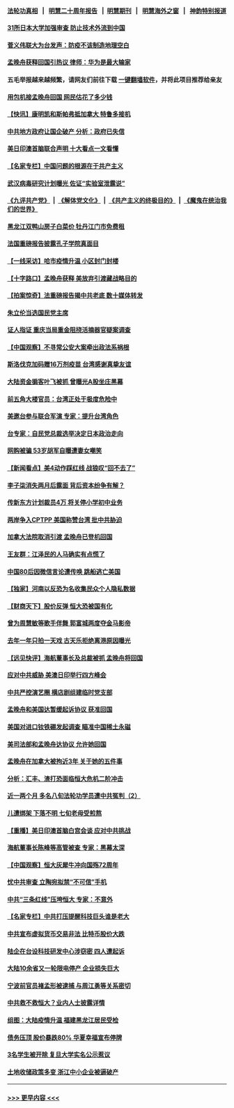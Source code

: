 #### [法轮功真相](https://github.com/gfw-breaker/truth/blob/master/README.md?t=0) &nbsp;&nbsp;|&nbsp;&nbsp; [明慧二十周年报告](https://github.com/gfw-breaker/mh-reports/blob/master/README.md?t=0) &nbsp;&nbsp;|&nbsp;&nbsp;[明慧期刊](https://github.com/gfw-breaker/mh-qikan) &nbsp;&nbsp;|&nbsp;&nbsp; [明慧海外之窗](https://github.com/gfw-breaker/mh-news/blob/master/README.md?t=0) &nbsp;&nbsp;|&nbsp;&nbsp; [神韵特别报道](https://github.com/gfw-breaker/mh-news/blob/master/shenyun.md?t=0)
#### [31所日本大学加强审查 防止技术外流到中国](../pages/nsc413/n13260253.md?t=09260401) 
#### [菅义伟联大为台发声：防疫不该制造地理空白](../pages/nsc413/n13259826.md?t=09260401) 
#### [孟晚舟获释回国引热议 律师：华为是最大输家](../pages/nsc413/n13260223.md?t=09260401) 
#### 五毛举报越来越频繁，请网友们前往下载 [一键翻墙软件](https://github.com/gfw-breaker/ssr-accounts)，并将此项目推荐给亲友
#### [用包机接孟晚舟回国 网民估花了多少钱](../pages/nsc413/n13260228.md?t=09260401) 
#### [【快讯】康明凯和斯帕弗抵加拿大 特鲁多接机](../pages/nsc413/n13259947.md?t=09260401) 
#### [中共地方政府让国企破产 分析：政府已失信](../pages/nsc413/n13258764.md?t=09260401) 
#### [美日印澳首脑联合声明 十大看点一文看懂](../pages/nsc413/n13259995.md?t=09260401) 
#### [【名家专栏】中国问题的根源在于共产主义](../pages/nsc413/n13259907.md?t=09260401) 
#### [武汉病毒研究计划曝光 佐证“实验室泄露说”](../pages/nsc413/n13259791.md?t=09260401) 
#### [《九评共产党》](https://github.com/begood0513/9ping.md/blob/master/README.md) &nbsp;|&nbsp; [《解体党文化》](../../../../jtdwh.md/blob/master/README.md)  &nbsp;|&nbsp; [《共产主义的终极目的》](../../../../gczydzjmd.md/blob/master/README.md) &nbsp;|&nbsp; [《魔鬼在统治我们的世界》](../../../../mgztzwmdsj.md/blob/master/README.md) 
#### [黑龙江双鸭山房子白菜价 牡丹江门市免费租](../pages/nsc413/n13259794.md?t=09260401) 
#### [法国重磅报告披露孔子学院真面目](../pages/nsc413/n13259615.md?t=09260401) 
#### [【一线采访】哈市疫情升温 小区封门封楼](../pages/nsc413/n13259438.md?t=09260401) 
#### [【十字路口】孟晚舟获释 美放弃引渡藏战略目的](../pages/nsc413/n13259836.md?t=09260401) 
#### [【拍案惊奇】法重磅报告揭中共老底 数十媒体转发](../pages/nsc413/n13259312.md?t=09260401) 
#### [朱立伦当选国民党主席](../pages/nsc413/n13259731.md?t=09260401) 
#### [证人指证 重庆当局重金阻挠活摘器官疑案调查](../pages/nsc413/n13259127.md?t=09260401) 
#### [【中国观察】不寻常公安大案牵出政法系祸根](../pages/nsc413/n13259356.md?t=09260401) 
#### [斯洛伐克加码赠16万剂疫苗 台湾感谢真挚友谊](../pages/nsc413/n13259410.md?t=09260401) 
#### [大陆资金掮客叶飞被抓 曾曝光A股坐庄黑幕](../pages/nsc413/n13259269.md?t=09260401) 
#### [前五角大楼官员：台湾正处于极度危险中](../pages/nsc413/n13259150.md?t=09260401) 
#### [美邀台参与联合军演 专家：提升台湾角色](../pages/nsc413/n13259336.md?t=09260401) 
#### [台专家：自民党总裁选举决定日本政治走向](../pages/nsc413/n13259064.md?t=09260401) 
#### [网购被骗 53岁胡军自曝遭妻女嘲笑](../pages/nsc413/n13258918.md?t=09260401) 
#### [【新闻看点】美4动作踩红线 战狼叹“回不去了”](../pages/nsc413/n13258734.md?t=09260401) 
#### [李子柒消失两月后露面 背后资本纷争有解？](../pages/nsc413/n13259026.md?t=09260401) 
#### [传新东方计划裁员4万 将关停小学初中业务](../pages/nsc413/n13258891.md?t=09260401) 
#### [两岸争入CPTPP 美国称赞台湾 批中共胁迫](../pages/nsc413/n13259101.md?t=09260401) 
#### [加拿大法院取消引渡 孟晚舟已登机回国](../pages/nsc413/n13258871.md?t=09260401) 
#### [王友群：江泽民的人马确实有点慌了](../pages/nsc413/n13258869.md?t=09260401) 
#### [中国80后因微信言论遭传唤 跳船逃亡美国](../pages/nsc413/n13258934.md?t=09260401) 
#### [【独家】河南以反恐为名收集民众个人隐私数据](../pages/nsc413/n13256394.md?t=09260401) 
#### [【财商天下】股价反弹 恒大恐被国有化](../pages/nsc413/n13258225.md?t=09260401) 
#### [曾为周慧敏等歌手伴舞 郭富城两度夺金马影帝](../pages/nsc413/n13258741.md?t=09260401) 
#### [去年一年只拍一天戏 古天乐拒绝离港原因曝光](../pages/nsc413/n13258607.md?t=09260401) 
#### [【远见快评】海航董事长及总裁被抓 孟晚舟将回国](../pages/nsc413/n13258746.md?t=09260401) 
#### [应对中共威胁 美澳日印举行四方峰会](../pages/nsc413/n13258763.md?t=09260401) 
#### [中共严控演艺圈 横店剧组建临时党支部](../pages/nsc413/n13257685.md?t=09260401) 
#### [孟晚舟和美国达暂缓起诉协议 获准回国](../pages/nsc413/n13258726.md?t=09260401) 
#### [美国对进口钕铁硼发起调查 瞄准中国稀土永磁](../pages/nsc413/n13258538.md?t=09260401) 
#### [美司法部和孟晚舟达协议 允许她回国](../pages/nsc413/n13258309.md?t=09260401) 
#### [孟晚舟在加拿大被拘近3年 关于她的五件事](../pages/nsc413/n13258506.md?t=09260401) 
#### [分析：汇丰、渣打恐面临恒大危机二阶冲击](../pages/nsc413/n13258609.md?t=09260401) 
#### [近一两个月 多名八旬法轮功学员遭中共冤判（2）](../pages/nsc413/n13257687.md?t=09260401) 
#### [儿遭绑架 下落不明 七旬老母受煎熬](../pages/nsc413/n13256050.md?t=09260401) 
#### [【重播】美日印澳首脑白宫会谈 应对中共挑战](../pages/nsc413/n13258426.md?t=09260401) 
#### [海航董事长陈峰等高管被查 专家：黑幕太深](../pages/nsc413/n13258389.md?t=09260401) 
#### [【中国观察】恒大灰犀牛冲向国殇72周年](../pages/nsc413/n13258112.md?t=09260401) 
#### [忧中共审查 立陶宛拟禁“不可信”手机](../pages/nsc413/n13258354.md?t=09260401) 
#### [中共“三条红线”压垮恒大 专家：不意外](../pages/nsc413/n13258204.md?t=09260401) 
#### [【名家专栏】中共打压提醒科技巨头谁是老大](../pages/nsc413/n13258003.md?t=09260401) 
#### [中共宣布虚拟货币交易非法 比特币股价大跌](../pages/nsc413/n13258109.md?t=09260401) 
#### [陆企在台设科技研发中心涉窃密 四人遭起诉](../pages/nsc413/n13257599.md?t=09260401) 
#### [大陆10余省又一轮限电停产 企业损失巨大](../pages/nsc413/n13257398.md?t=09260401) 
#### [宁波前官员褚孟形被逮捕 与周江勇等关系密切](../pages/nsc413/n13257570.md?t=09260401) 
#### [中共救不救恒大？业内人士披露详情](../pages/nsc413/n13257158.md?t=09260401) 
#### [组图：大陆疫情升温 福建黑龙江居民受检](../pages/nsc413/n13257264.md?t=09260401) 
#### [债务压顶 股价暴跌80% 华夏幸福宣布停牌](../pages/nsc413/n13257211.md?t=09260401) 
#### [3名学生被开除 复旦大学实名公示惹议](../pages/nsc413/n13257483.md?t=09260401) 
#### [土地收储政策多变 浙江中小企业被逼破产](../pages/nsc413/n13254498.md?t=09260401) 

----
#### [ >>> 更早内容 <<< ](../indexes/nsc413-earlier.md)

